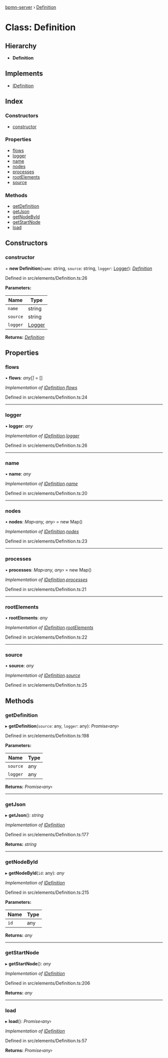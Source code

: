 [bpmn-server](../README.md) › [Definition](definition.md)

# Class: Definition

## Hierarchy

* **Definition**

## Implements

* [IDefinition](../interfaces/idefinition.md)

## Index

### Constructors

* [constructor](definition.md#constructor)

### Properties

* [flows](definition.md#flows)
* [logger](definition.md#logger)
* [name](definition.md#name)
* [nodes](definition.md#nodes)
* [processes](definition.md#processes)
* [rootElements](definition.md#rootelements)
* [source](definition.md#source)

### Methods

* [getDefinition](definition.md#getdefinition)
* [getJson](definition.md#getjson)
* [getNodeById](definition.md#getnodebyid)
* [getStartNode](definition.md#getstartnode)
* [load](definition.md#load)

## Constructors

###  constructor

\+ **new Definition**(`name`: string, `source`: string, `logger`: [Logger](logger.md)): *[Definition](definition.md)*

Defined in src/elements/Definition.ts:26

**Parameters:**

Name | Type |
------ | ------ |
`name` | string |
`source` | string |
`logger` | [Logger](logger.md) |

**Returns:** *[Definition](definition.md)*

## Properties

###  flows

• **flows**: *any[]* = []

*Implementation of [IDefinition](../interfaces/idefinition.md).[flows](../interfaces/idefinition.md#flows)*

Defined in src/elements/Definition.ts:24

___

###  logger

• **logger**: *any*

*Implementation of [IDefinition](../interfaces/idefinition.md).[logger](../interfaces/idefinition.md#logger)*

Defined in src/elements/Definition.ts:26

___

###  name

• **name**: *any*

*Implementation of [IDefinition](../interfaces/idefinition.md).[name](../interfaces/idefinition.md#name)*

Defined in src/elements/Definition.ts:20

___

###  nodes

• **nodes**: *Map‹any, any›* = new Map()

*Implementation of [IDefinition](../interfaces/idefinition.md).[nodes](../interfaces/idefinition.md#nodes)*

Defined in src/elements/Definition.ts:23

___

###  processes

• **processes**: *Map‹any, any›* = new Map()

*Implementation of [IDefinition](../interfaces/idefinition.md).[processes](../interfaces/idefinition.md#processes)*

Defined in src/elements/Definition.ts:21

___

###  rootElements

• **rootElements**: *any*

*Implementation of [IDefinition](../interfaces/idefinition.md).[rootElements](../interfaces/idefinition.md#rootelements)*

Defined in src/elements/Definition.ts:22

___

###  source

• **source**: *any*

*Implementation of [IDefinition](../interfaces/idefinition.md).[source](../interfaces/idefinition.md#source)*

Defined in src/elements/Definition.ts:25

## Methods

###  getDefinition

▸ **getDefinition**(`source`: any, `logger`: any): *Promise‹any›*

Defined in src/elements/Definition.ts:198

**Parameters:**

Name | Type |
------ | ------ |
`source` | any |
`logger` | any |

**Returns:** *Promise‹any›*

___

###  getJson

▸ **getJson**(): *string*

*Implementation of [IDefinition](../interfaces/idefinition.md)*

Defined in src/elements/Definition.ts:177

**Returns:** *string*

___

###  getNodeById

▸ **getNodeById**(`id`: any): *any*

*Implementation of [IDefinition](../interfaces/idefinition.md)*

Defined in src/elements/Definition.ts:215

**Parameters:**

Name | Type |
------ | ------ |
`id` | any |

**Returns:** *any*

___

###  getStartNode

▸ **getStartNode**(): *any*

*Implementation of [IDefinition](../interfaces/idefinition.md)*

Defined in src/elements/Definition.ts:206

**Returns:** *any*

___

###  load

▸ **load**(): *Promise‹any›*

*Implementation of [IDefinition](../interfaces/idefinition.md)*

Defined in src/elements/Definition.ts:57

**Returns:** *Promise‹any›*
